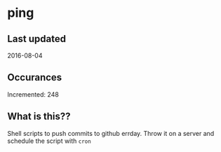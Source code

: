# ping

## Last updated
2016-08-04

## Occurances
Incremented: 248

## What is this?? 
Shell scripts to push commits to github errday. Throw it on a server and schedule the script with `cron`
